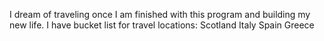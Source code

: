 I dream of traveling once I am finished with this program and building my new life. I have bucket list for travel locations:
Scotland
Italy
Spain
Greece
